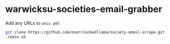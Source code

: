 # warwicksu-societies-email-grabber

Add any URLs to `unis.yml`
 
```bash
git clone https://github.com/overclockedllama/society-email-scrape.git
./main.sh
```

